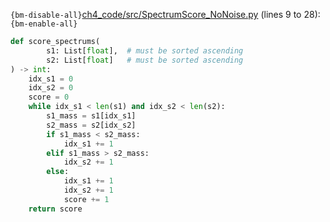 `{bm-disable-all}`[ch4_code/src/SpectrumScore_NoNoise.py](ch4_code/src/SpectrumScore_NoNoise.py) (lines 9 to 28):`{bm-enable-all}`

```python
def score_spectrums(
        s1: List[float],  # must be sorted ascending
        s2: List[float]   # must be sorted ascending
) -> int:
    idx_s1 = 0
    idx_s2 = 0
    score = 0
    while idx_s1 < len(s1) and idx_s2 < len(s2):
        s1_mass = s1[idx_s1]
        s2_mass = s2[idx_s2]
        if s1_mass < s2_mass:
            idx_s1 += 1
        elif s1_mass > s2_mass:
            idx_s2 += 1
        else:
            idx_s1 += 1
            idx_s2 += 1
            score += 1
    return score
```